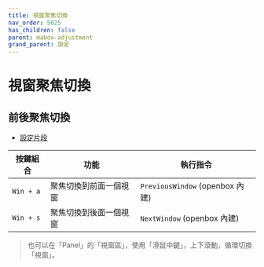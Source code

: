 ```yaml
---
title: 視窗聚焦切換
nav_order: 5025
has_children: false
parent: mabox-adjustment
grand_parent: 設定
---
```



# 視窗聚焦切換


## 前後聚焦切換

* [設定片段](https://github.com/samwhelp/mabox-adjustment/tree/main/project/mabox-adjustment-core/mabox-adjustment/asset/overlay/etc/skel/.config/openbox/share/gen/openbox-gen-rc/Section/Keybind/WindowSwitch.php#L4-L22)


| 按鍵組合  | 功能                   | 執行指令               |
| ----------| ---------------------- | ---------------------- |
| `Win + a` | 聚焦切換到前面一個視窗 | `PreviousWindow` (openbox 內建) |
| `Win + s` | 聚焦切換到後面一個視窗 | `NextWindow` (openbox 內建) |


> 也可以在「Panel」的「視窗區」，使用「滑鼠中鍵」，上下滾動，循環切換「視窗」。
